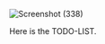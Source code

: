 
![Screenshot (338)](https://github.com/user-attachments/assets/e8e7186e-e37c-4490-93e7-edea0aba9646)

Here is the TODO-LIST.
